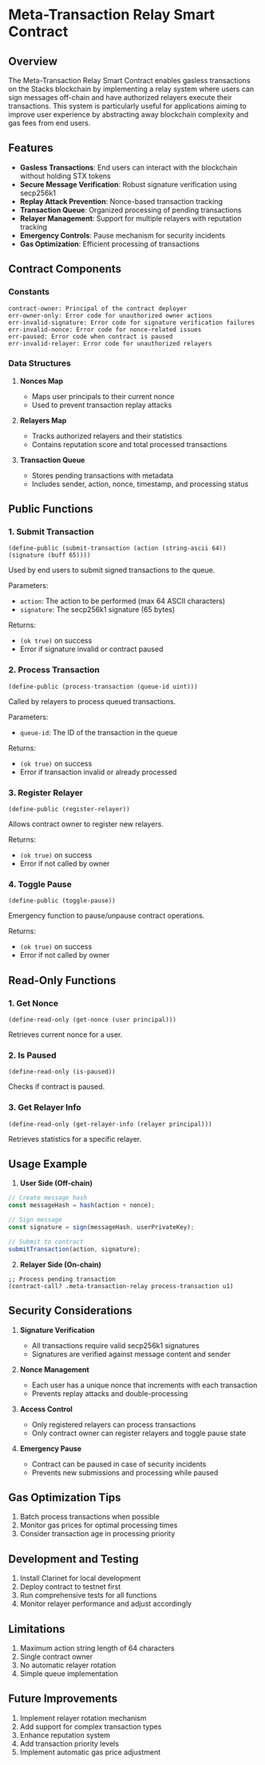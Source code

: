 # Meta-Transaction Relay Smart Contract

## Overview
The Meta-Transaction Relay Smart Contract enables gasless transactions on the Stacks blockchain by implementing a relay system where users can sign messages off-chain and have authorized relayers execute their transactions. This system is particularly useful for applications aiming to improve user experience by abstracting away blockchain complexity and gas fees from end users.

## Features
- **Gasless Transactions**: End users can interact with the blockchain without holding STX tokens
- **Secure Message Verification**: Robust signature verification using secp256k1
- **Replay Attack Prevention**: Nonce-based transaction tracking
- **Transaction Queue**: Organized processing of pending transactions
- **Relayer Management**: Support for multiple relayers with reputation tracking
- **Emergency Controls**: Pause mechanism for security incidents
- **Gas Optimization**: Efficient processing of transactions

## Contract Components

### Constants
```clarity
contract-owner: Principal of the contract deployer
err-owner-only: Error code for unauthorized owner actions
err-invalid-signature: Error code for signature verification failures
err-invalid-nonce: Error code for nonce-related issues
err-paused: Error code when contract is paused
err-invalid-relayer: Error code for unauthorized relayers
```

### Data Structures
1. **Nonces Map**
   - Maps user principals to their current nonce
   - Used to prevent transaction replay attacks

2. **Relayers Map**
   - Tracks authorized relayers and their statistics
   - Contains reputation score and total processed transactions

3. **Transaction Queue**
   - Stores pending transactions with metadata
   - Includes sender, action, nonce, timestamp, and processing status

## Public Functions

### 1. Submit Transaction
```clarity
(define-public (submit-transaction (action (string-ascii 64)) (signature (buff 65))))
```
Used by end users to submit signed transactions to the queue.

Parameters:
- `action`: The action to be performed (max 64 ASCII characters)
- `signature`: The secp256k1 signature (65 bytes)

Returns:
- `(ok true)` on success
- Error if signature invalid or contract paused

### 2. Process Transaction
```clarity
(define-public (process-transaction (queue-id uint)))
```
Called by relayers to process queued transactions.

Parameters:
- `queue-id`: The ID of the transaction in the queue

Returns:
- `(ok true)` on success
- Error if transaction invalid or already processed

### 3. Register Relayer
```clarity
(define-public (register-relayer))
```
Allows contract owner to register new relayers.

Returns:
- `(ok true)` on success
- Error if not called by owner

### 4. Toggle Pause
```clarity
(define-public (toggle-pause))
```
Emergency function to pause/unpause contract operations.

Returns:
- `(ok true)` on success
- Error if not called by owner

## Read-Only Functions

### 1. Get Nonce
```clarity
(define-read-only (get-nonce (user principal)))
```
Retrieves current nonce for a user.

### 2. Is Paused
```clarity
(define-read-only (is-paused))
```
Checks if contract is paused.

### 3. Get Relayer Info
```clarity
(define-read-only (get-relayer-info (relayer principal)))
```
Retrieves statistics for a specific relayer.

## Usage Example

1. **User Side (Off-chain)**
```javascript
// Create message hash
const messageHash = hash(action + nonce);

// Sign message
const signature = sign(messageHash, userPrivateKey);

// Submit to contract
submitTransaction(action, signature);
```

2. **Relayer Side (On-chain)**
```clarity
;; Process pending transaction
(contract-call? .meta-transaction-relay process-transaction u1)
```

## Security Considerations

1. **Signature Verification**
   - All transactions require valid secp256k1 signatures
   - Signatures are verified against message content and sender

2. **Nonce Management**
   - Each user has a unique nonce that increments with each transaction
   - Prevents replay attacks and double-processing

3. **Access Control**
   - Only registered relayers can process transactions
   - Only contract owner can register relayers and toggle pause state

4. **Emergency Pause**
   - Contract can be paused in case of security incidents
   - Prevents new submissions and processing while paused

## Gas Optimization Tips

1. Batch process transactions when possible
2. Monitor gas prices for optimal processing times
3. Consider transaction age in processing priority

## Development and Testing

1. Install Clarinet for local development
2. Deploy contract to testnet first
3. Run comprehensive tests for all functions
4. Monitor relayer performance and adjust accordingly

## Limitations

1. Maximum action string length of 64 characters
2. Single contract owner
3. No automatic relayer rotation
4. Simple queue implementation

## Future Improvements

1. Implement relayer rotation mechanism
2. Add support for complex transaction types
3. Enhance reputation system
4. Add transaction priority levels
5. Implement automatic gas price adjustment